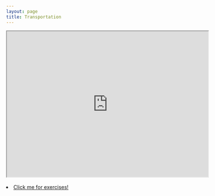 ```yaml
---
layout: page
title: Transportation
---
```


<iframe width="550" height="400" src="https://prezi.com/p/8tlzjptlmt7_/embed" webkitallowfullscreen="1" mozallowfullscreen="1" allowfullscreen="1"></iframe> 

<br>
<br>
 <li><a href="https://anabalanuta.github.io/portuguese4you/transportationexercises.html">Click me for exercises!</a></li>
